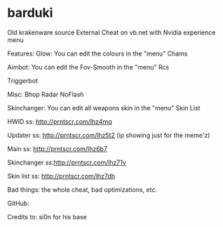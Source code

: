 # barduki
Old krakenware source
External Cheat on vb.net with Nvidia experience menu

Features: 
Glow:
You can edit the colours  in the "menu" 
Chams

Aimbot: 
You can edit the Fov-Smooth in the "menu" 
Rcs

Triggerbot

Misc: 
Bhop
Radar
NoFlash

Skinchanger:
You can edit all weapons skin in the "menu"
Skin List

HWID ss: http://prntscr.com/lhz4mq

Updater ss: http://prntscr.com/lhz5t2 (ip showing just for the meme'z)

Main ss: http://prntscr.com/lhz6b7

Skinchanger ss:http://prntscr.com/lhz71v

Skin list ss: http://prntscr.com/lhz7dh

Bad things: the whole cheat, bad optimizations, etc.

GitHub:

Credits to: 
si0n for his base
